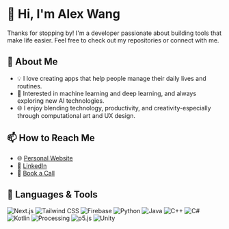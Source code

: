 # 👋 Hi, I'm Alex Wang

Thanks for stopping by! I'm a developer passionate about building tools that make life easier. Feel free to check out my repositories or connect with me.

## 🚀 About Me

- 💡 I love creating apps that help people manage their daily lives and routines.
- 🤖 Interested in machine learning and deep learning, and always exploring new AI technologies.
- 🌐 I enjoy blending technology, productivity, and creativity-especially through computational art and UX design.

## 📫 How to Reach Me

- 🌐 [Personal Website](https://alecswang.github.io)
- 💼 [LinkedIn](https://www.linkedin.com/in/alecswang/)
- 📅 [Book a Call](https://cal.com/alecswang)

## 🧰 Languages & Tools

![Next.js](https://img.shields.io/badge/-Next.js-333?style=flat&logo=next.js)
![Tailwind CSS](https://img.shields.io/badge/-Tailwind-333?style=flat&logo=tailwindcss)
![Firebase](https://img.shields.io/badge/-Firebase-333?style=flat&logo=firebase)
![Python](https://img.shields.io/badge/-Python-333?style=flat&logo=python)
![Java](https://img.shields.io/badge/-Java-333?style=flat&logo=java)
![C++](https://img.shields.io/badge/-C++-333?style=flat&logo=c%2B%2B)
![C#](https://img.shields.io/badge/-C%23-333?style=flat&logo=c-sharp)
![Kotlin](https://img.shields.io/badge/-Kotlin-333?style=flat&logo=kotlin)
![Processing](https://img.shields.io/badge/-Processing-333?style=flat&logo=processing)
![p5.js](https://img.shields.io/badge/-p5.js-333?style=flat&logo=p5.js)
![Unity](https://img.shields.io/badge/-Unity-333?style=flat&logo=unity)
